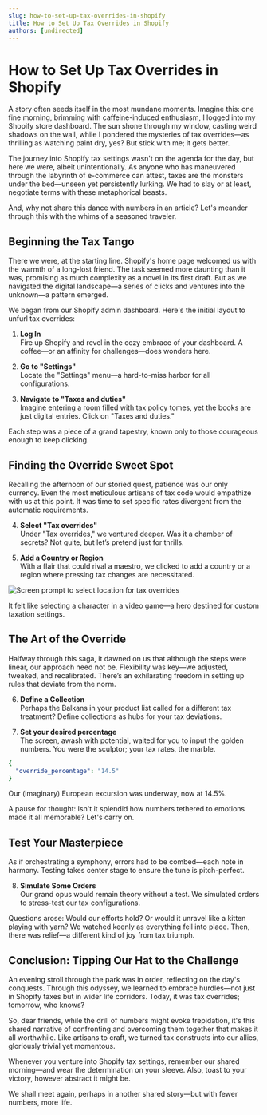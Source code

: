 ```yaml
---
slug: how-to-set-up-tax-overrides-in-shopify
title: How to Set Up Tax Overrides in Shopify
authors: [undirected]
---
```



# How to Set Up Tax Overrides in Shopify

A story often seeds itself in the most mundane moments. Imagine this: one fine morning, brimming with caffeine-induced enthusiasm, I logged into my Shopify store dashboard. The sun shone through my window, casting weird shadows on the wall, while I pondered the mysteries of tax overrides—as thrilling as watching paint dry, yes? But stick with me; it gets better.

The journey into Shopify tax settings wasn't on the agenda for the day, but here we were, albeit unintentionally. As anyone who has maneuvered through the labyrinth of e-commerce can attest, taxes are the monsters under the bed—unseen yet persistently lurking. We had to slay or at least, negotiate terms with these metaphorical beasts.

And, why not share this dance with numbers in an article? Let's meander through this with the whims of a seasoned traveler.

## Beginning the Tax Tango

There we were, at the starting line. Shopify's home page welcomed us with the warmth of a long-lost friend. The task seemed more daunting than it was, promising as much complexity as a novel in its first draft. But as we navigated the digital landscape—a series of clicks and ventures into the unknown—a pattern emerged.

We began from our Shopify admin dashboard. Here's the initial layout to unfurl tax overrides:

1. **Log In**  
   Fire up Shopify and revel in the cozy embrace of your dashboard. A coffee—or an affinity for challenges—does wonders here.

2. **Go to "Settings"**  
   Locate the "Settings" menu—a hard-to-miss harbor for all configurations.

3. **Navigate to "Taxes and duties"**  
   Imagine entering a room filled with tax policy tomes, yet the books are just digital entries. Click on "Taxes and duties."

Each step was a piece of a grand tapestry, known only to those courageous enough to keep clicking.

## Finding the Override Sweet Spot

Recalling the afternoon of our storied quest, patience was our only currency. Even the most meticulous artisans of tax code would empathize with us at this point. It was time to set specific rates divergent from the automatic requirements.

4. **Select "Tax overrides"**  
   Under "Tax overrides," we ventured deeper. Was it a chamber of secrets? Not quite, but let’s pretend just for thrills.

5. **Add a Country or Region**  
   With a flair that could rival a maestro, we clicked to add a country or a region where pressing tax changes are necessitated.

![Screen prompt to select location for tax overrides](https://via.placeholder.com/600x400)

It felt like selecting a character in a video game—a hero destined for custom taxation settings.

## The Art of the Override

Halfway through this saga, it dawned on us that although the steps were linear, our approach need not be. Flexibility was key—we adjusted, tweaked, and recalibrated. There’s an exhilarating freedom in setting up rules that deviate from the norm.

6. **Define a Collection**  
   Perhaps the Balkans in your product list called for a different tax treatment? Define collections as hubs for your tax deviations.

7. **Set your desired percentage**  
   The screen, awash with potential, waited for you to input the golden numbers. You were the sculptor; your tax rates, the marble.

```yaml
{
  "override_percentage": "14.5"
}
```
Our (imaginary) European excursion was underway, now at 14.5%.

A pause for thought: Isn't it splendid how numbers tethered to emotions made it all memorable? Let's carry on.

## Test Your Masterpiece

As if orchestrating a symphony, errors had to be combed—each note in harmony. Testing takes center stage to ensure the tune is pitch-perfect.

8. **Simulate Some Orders**  
   Our grand opus would remain theory without a test. We simulated orders to stress-test our tax configurations.

Questions arose: Would our efforts hold? Or would it unravel like a kitten playing with yarn? We watched keenly as everything fell into place. Then, there was relief—a different kind of joy from tax triumph.

## Conclusion: Tipping Our Hat to the Challenge

An evening stroll through the park was in order, reflecting on the day's conquests. Through this odyssey, we learned to embrace hurdles—not just in Shopify taxes but in wider life corridors. Today, it was tax overrides; tomorrow, who knows?

So, dear friends, while the drill of numbers might evoke trepidation, it's this shared narrative of confronting and overcoming them together that makes it all worthwhile. Like artisans to craft, we turned tax constructs into our allies, gloriously trivial yet momentous.

Whenever you venture into Shopify tax settings, remember our shared morning—and wear the determination on your sleeve. Also, toast to your victory, however abstract it might be.

We shall meet again, perhaps in another shared story—but with fewer numbers, more life.
